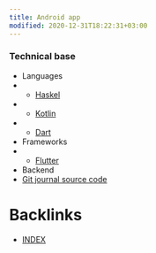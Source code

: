 ```yaml
---
title: Android app
modified: 2020-12-31T18:22:31+03:00
---
```


### Technical base
* Languages
* * [Haskel](haskell.org)
* * [Kotlin](https://kotlinlang.org)
* * [Dart](https://dart.dev)
* Frameworks
* * [Flutter](flutter.dev)
* Backend
* [Git journal source code](https://github.com/GitJournal/GitJournal)



# Backlinks

- [INDEX](index)
